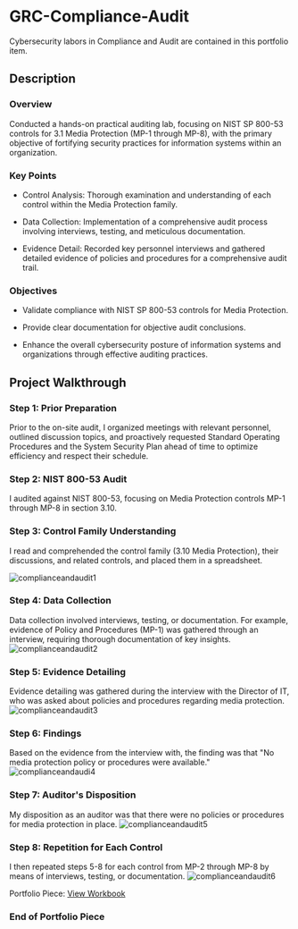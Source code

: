 # GRC-Compliance-Audit
Cybersecurity labors in Compliance and Audit are contained in this portfolio item.

## Description

### Overview

Conducted a hands-on practical auditing lab, focusing on NIST SP 800-53 controls for 3.1 Media Protection (MP-1 through MP-8), with the primary objective of fortifying security practices for information systems within an organization.

### Key Points

+ Control Analysis: Thorough examination and understanding of each control within the Media Protection family.

+ Data Collection: Implementation of a comprehensive audit process involving interviews, testing, and meticulous documentation.

+ Evidence Detail: Recorded key personnel interviews and gathered detailed evidence of policies and procedures for a comprehensive audit trail.

### Objectives

+ Validate compliance with NIST SP 800-53 controls for Media Protection.

+ Provide clear documentation for objective audit conclusions.

+ Enhance the overall cybersecurity posture of information systems and organizations through effective auditing practices.

## Project Walkthrough

### Step 1: Prior Preparation

Prior to the on-site audit, I organized meetings with relevant personnel, outlined discussion topics, and proactively requested Standard Operating Procedures and the System Security Plan ahead of time to optimize efficiency and respect their schedule.

### Step 2: NIST 800-53 Audit

I audited against NIST 800-53, focusing on Media Protection controls MP-1 through MP-8 in section 3.10.

### Step 3: Control Family Understanding

I read and comprehended the control family (3.10 Media Protection), their discussions, and related controls, and placed them in a spreadsheet.

![complianceandaudit1](https://github.com/reachchrisyoung/GRC-Compliance-Audit/assets/104402775/ee410383-1adb-4847-86de-0760869907e1)

### Step 4: Data Collection

Data collection involved interviews, testing, or documentation. For example, evidence of Policy and Procedures (MP-1) was gathered through an interview, requiring thorough documentation of key insights.
![complianceandaudit2](https://github.com/reachchrisyoung/GRC-Compliance-Audit/assets/104402775/a9c505d4-f03e-444e-9389-984d92f5318b)

### Step 5: Evidence Detailing

Evidence detailing was gathered during the interview with the Director of IT, who was asked about policies and procedures regarding media protection.
![complianceandaudit3](https://github.com/reachchrisyoung/GRC-Compliance-Audit/assets/104402775/50e7e23c-6c7e-4d1b-b036-803f7205e51a)

### Step 6: Findings

Based on the evidence from the interview with, the finding was that "No media protection policy or procedures were available."
![complianceandaudi4](https://github.com/reachchrisyoung/GRC-Compliance-Audit/assets/104402775/aeb0c8e7-d8ee-4f76-aff4-aad510d46585)

### Step 7: Auditor's Disposition

My disposition as an auditor was that there were no policies or procedures for media protection in place.
![complianceandaudit5](https://github.com/reachchrisyoung/GRC-Compliance-Audit/assets/104402775/6cfba2f2-588d-40f7-9c4f-a57cad80c1f6)

### Step 8: Repetition for Each Control

I then repeated steps 5-8 for each control from MP-2 through MP-8 by means of interviews, testing, or documentation.
![complianceandaudit6](https://github.com/reachchrisyoung/GRC-Compliance-Audit/assets/104402775/365f0aeb-879b-4844-a5c0-1788b47008e1)

Portfolio Piece: [View Workbook](https://docs.google.com/spreadsheets/d/1jQR1PamUc_pIrJh2ZrTXUHRLDr-6X21qSU-_bdhj4EA/edit?usp=sharing)

### End of Portfolio Piece













